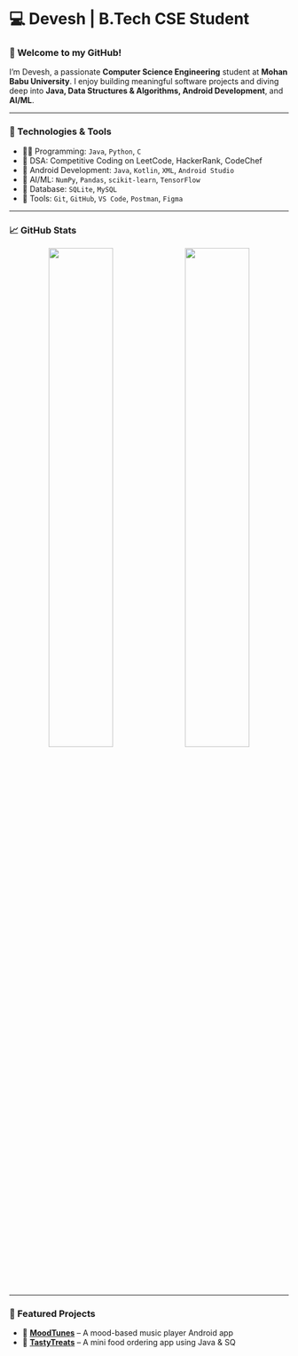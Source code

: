 # 💻 Devesh | B.Tech CSE Student

### 👋 Welcome to my GitHub!

I’m Devesh, a passionate **Computer Science Engineering** student at **Mohan Babu University**. I enjoy building meaningful software projects and diving deep into **Java, Data Structures & Algorithms, Android Development**, and **AI/ML**.

---

### 🔧 Technologies & Tools

- 👨‍💻 Programming: `Java`, `Python`, `C`
- 🧠 DSA: Competitive Coding on LeetCode, HackerRank, CodeChef
- 📱 Android Development: `Java`, `Kotlin`, `XML`, `Android Studio`
- 🧠 AI/ML: `NumPy`, `Pandas`, `scikit-learn`, `TensorFlow`
- 💾 Database: `SQLite`, `MySQL`
- 🔧 Tools: `Git`, `GitHub`, `VS Code`, `Postman`, `Figma`

---

### 📈 GitHub Stats

<p align="center">
  <img width="48%" src="https://github-readme-stats.vercel.app/api?username=YOUR_GITHUB_USERNAME&show_icons=true&theme=radical" />
  <img width="48%" src="https://github-readme-streak-stats.herokuapp.com/?user=YOUR_GITHUB_USERNAME&theme=radical" />
</p>

---

### 📌 Featured Projects

- 🎵 [**MoodTunes**](https://github.com/YOUR_GITHUB_USERNAME/MoodTunes) – A mood-based music player Android app
- 🍔 [**TastyTreats**](https://github.com/YOUR_GITHUB_USERNAME/TastyTreats) – A mini food ordering app using Java & SQ
